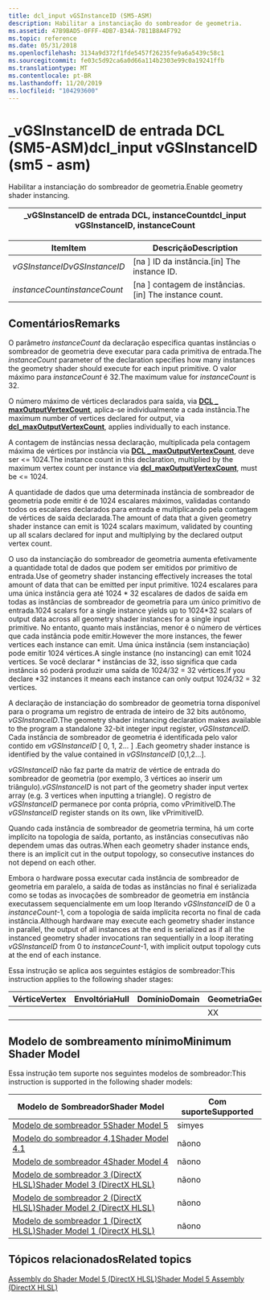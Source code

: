```yaml
---
title: dcl_input vGSInstanceID (SM5-ASM)
description: Habilitar a instanciação do sombreador de geometria.
ms.assetid: 47B9BAD5-0FFF-4DB7-B34A-7811B8A4F792
ms.topic: reference
ms.date: 05/31/2018
ms.openlocfilehash: 3134a9d372f1fde5457f26235fe9a6a5439c58c1
ms.sourcegitcommit: fe03c5d92ca6a0d66a114b2303e99c0a19241ffb
ms.translationtype: MT
ms.contentlocale: pt-BR
ms.lasthandoff: 11/20/2019
ms.locfileid: "104293600"
---
```

# <a name="dcl_input-vgsinstanceid-sm5---asm"></a><span data-ttu-id="57d72-103">\_vGSInstanceID de entrada DCL (SM5-ASM)</span><span class="sxs-lookup"><span data-stu-id="57d72-103">dcl\_input vGSInstanceID (sm5 - asm)</span></span>

<span data-ttu-id="57d72-104">Habilitar a instanciação do sombreador de geometria.</span><span class="sxs-lookup"><span data-stu-id="57d72-104">Enable geometry shader instancing.</span></span>



| <span data-ttu-id="57d72-105">\_vGSInstanceID de entrada DCL, instanceCount</span><span class="sxs-lookup"><span data-stu-id="57d72-105">dcl\_input vGSInstanceID, instanceCount</span></span> |
|-----------------------------------------|



 



| <span data-ttu-id="57d72-106">Item</span><span class="sxs-lookup"><span data-stu-id="57d72-106">Item</span></span>                                                                                                                       | <span data-ttu-id="57d72-107">Descrição</span><span class="sxs-lookup"><span data-stu-id="57d72-107">Description</span></span>                           |
|----------------------------------------------------------------------------------------------------------------------------|---------------------------------------|
| <span data-ttu-id="57d72-108"><span id="vGSInstanceID"></span><span id="vgsinstanceid"></span><span id="VGSINSTANCEID"></span>*vGSInstanceID*</span><span class="sxs-lookup"><span data-stu-id="57d72-108"><span id="vGSInstanceID"></span><span id="vgsinstanceid"></span><span id="VGSINSTANCEID"></span>*vGSInstanceID*</span></span><br/> | <span data-ttu-id="57d72-109">\[na \] ID da instância.</span><span class="sxs-lookup"><span data-stu-id="57d72-109">\[in\] The instance ID.</span></span><br/>    |
| <span data-ttu-id="57d72-110"><span id="instanceCount"></span><span id="instancecount"></span><span id="INSTANCECOUNT"></span>*instanceCount*</span><span class="sxs-lookup"><span data-stu-id="57d72-110"><span id="instanceCount"></span><span id="instancecount"></span><span id="INSTANCECOUNT"></span>*instanceCount*</span></span><br/> | <span data-ttu-id="57d72-111">\[na \] contagem de instâncias.</span><span class="sxs-lookup"><span data-stu-id="57d72-111">\[in\] The instance count.</span></span><br/> |



 

## <a name="remarks"></a><span data-ttu-id="57d72-112">Comentários</span><span class="sxs-lookup"><span data-stu-id="57d72-112">Remarks</span></span>

<span data-ttu-id="57d72-113">O parâmetro *instanceCount* da declaração especifica quantas instâncias o sombreador de geometria deve executar para cada primitiva de entrada.</span><span class="sxs-lookup"><span data-stu-id="57d72-113">The *instanceCount* parameter of the declaration specifies how many instances the geometry shader should execute for each input primitive.</span></span> <span data-ttu-id="57d72-114">O valor máximo para *instanceCount* é 32.</span><span class="sxs-lookup"><span data-stu-id="57d72-114">The maximum value for *instanceCount* is 32.</span></span>

<span data-ttu-id="57d72-115">O número máximo de vértices declarados para saída, via [**DCL \_ maxOutputVertexCount**](dcl-maxoutputvertexcount.md), aplica-se individualmente a cada instância.</span><span class="sxs-lookup"><span data-stu-id="57d72-115">The maximum number of vertices declared for output, via [**dcl\_maxOutputVertexCount**](dcl-maxoutputvertexcount.md), applies individually to each instance.</span></span>

<span data-ttu-id="57d72-116">A contagem de instâncias nessa declaração, multiplicada pela contagem máxima de vértices por instância via [**DCL \_ maxOutputVertexCount**](dcl-maxoutputvertexcount.md), deve ser <= 1024.</span><span class="sxs-lookup"><span data-stu-id="57d72-116">The instance count in this declaration, multiplied by the maximum vertex count per instance via [**dcl\_maxOutputVertexCount**](dcl-maxoutputvertexcount.md), must be <= 1024.</span></span>

<span data-ttu-id="57d72-117">A quantidade de dados que uma determinada instância de sombreador de geometria pode emitir é de 1024 escalares máximos, validadas contando todos os escalares declarados para entrada e multiplicando pela contagem de vértices de saída declarada.</span><span class="sxs-lookup"><span data-stu-id="57d72-117">The amount of data that a given geometry shader instance can emit is 1024 scalars maximum, validated by counting up all scalars declared for input and multiplying by the declared output vertex count.</span></span>

<span data-ttu-id="57d72-118">O uso da instanciação do sombreador de geometria aumenta efetivamente a quantidade total de dados que podem ser emitidos por primitivo de entrada.</span><span class="sxs-lookup"><span data-stu-id="57d72-118">Use of geometry shader instancing effectively increases the total amount of data that can be emitted per input primitive.</span></span> <span data-ttu-id="57d72-119">1024 escalares para uma única instância gera até 1024 \* 32 escalares de dados de saída em todas as instâncias de sombreador de geometria para um único primitivo de entrada.</span><span class="sxs-lookup"><span data-stu-id="57d72-119">1024 scalars for a single instance yields up to 1024\*32 scalars of output data across all geometry shader instances for a single input primitive.</span></span> <span data-ttu-id="57d72-120">No entanto, quanto mais instâncias, menor é o número de vértices que cada instância pode emitir.</span><span class="sxs-lookup"><span data-stu-id="57d72-120">However the more instances, the fewer vertices each instance can emit.</span></span> <span data-ttu-id="57d72-121">Uma única instância (sem instanciação) pode emitir 1024 vértices.</span><span class="sxs-lookup"><span data-stu-id="57d72-121">A single instance (no instancing) can emit 1024 vertices.</span></span> <span data-ttu-id="57d72-122">Se você declarar \* instâncias de 32, isso significa que cada instância só poderá produzir uma saída de 1024/32 = 32 vértices.</span><span class="sxs-lookup"><span data-stu-id="57d72-122">If you declare \*32 instances it means each instance can only output 1024/32 = 32 vertices.</span></span>

<span data-ttu-id="57d72-123">A declaração de instanciação do sombreador de geometria torna disponível para o programa um registro de entrada de inteiro de 32 bits autônomo, *vGSInstanceID*.</span><span class="sxs-lookup"><span data-stu-id="57d72-123">The geometry shader instancing declaration makes available to the program a standalone 32-bit integer input register, *vGSInstanceID*.</span></span> <span data-ttu-id="57d72-124">Cada instância de sombreador de geometria é identificada pelo valor contido em *vGSInstanceID* \[ 0, 1, 2... \] .</span><span class="sxs-lookup"><span data-stu-id="57d72-124">Each geometry shader instance is identified by the value contained in *vGSInstanceID* \[0,1,2...\].</span></span>

<span data-ttu-id="57d72-125">*vGSInstanceID* não faz parte da matriz de vértice de entrada do sombreador de geometria (por exemplo, 3 vértices ao inserir um triângulo).</span><span class="sxs-lookup"><span data-stu-id="57d72-125">*vGSInstanceID* is not part of the geometry shader input vertex array (e.g. 3 vertices when inputting a triangle).</span></span> <span data-ttu-id="57d72-126">O registro de *vGSInstanceID* permanece por conta própria, como vPrimitiveID.</span><span class="sxs-lookup"><span data-stu-id="57d72-126">The *vGSInstanceID* register stands on its own, like vPrimitiveID.</span></span>

<span data-ttu-id="57d72-127">Quando cada instância de sombreador de geometria termina, há um corte implícito na topologia de saída, portanto, as instâncias consecutivas não dependem umas das outras.</span><span class="sxs-lookup"><span data-stu-id="57d72-127">When each geometry shader instance ends, there is an implicit cut in the output topology, so consecutive instances do not depend on each other.</span></span>

<span data-ttu-id="57d72-128">Embora o hardware possa executar cada instância de sombreador de geometria em paralelo, a saída de todas as instâncias no final é serializada como se todas as invocações de sombreador de geometria em instância executassem sequencialmente em um loop Iterando *vGSInstanceID* de 0 a *instanceCount*-1, com a topologia de saída implícita recorta no final de cada instância.</span><span class="sxs-lookup"><span data-stu-id="57d72-128">Although hardware may execute each geometry shader instance in parallel, the output of all instances at the end is serialized as if all the instanced geometry shader invocations ran sequentially in a loop iterating *vGSInstanceID* from 0 to *instanceCount*-1, with implicit output topology cuts at the end of each instance.</span></span>

<span data-ttu-id="57d72-129">Essa instrução se aplica aos seguintes estágios de sombreador:</span><span class="sxs-lookup"><span data-stu-id="57d72-129">This instruction applies to the following shader stages:</span></span>



| <span data-ttu-id="57d72-130">Vértice</span><span class="sxs-lookup"><span data-stu-id="57d72-130">Vertex</span></span> | <span data-ttu-id="57d72-131">Envoltória</span><span class="sxs-lookup"><span data-stu-id="57d72-131">Hull</span></span> | <span data-ttu-id="57d72-132">Domínio</span><span class="sxs-lookup"><span data-stu-id="57d72-132">Domain</span></span> | <span data-ttu-id="57d72-133">Geometria</span><span class="sxs-lookup"><span data-stu-id="57d72-133">Geometry</span></span> | <span data-ttu-id="57d72-134">16x16</span><span class="sxs-lookup"><span data-stu-id="57d72-134">Pixel</span></span> | <span data-ttu-id="57d72-135">Computação</span><span class="sxs-lookup"><span data-stu-id="57d72-135">Compute</span></span> |
|--------|------|--------|----------|-------|---------|
|        |      |        | <span data-ttu-id="57d72-136">X</span><span class="sxs-lookup"><span data-stu-id="57d72-136">X</span></span>        |       |         |



 

## <a name="minimum-shader-model"></a><span data-ttu-id="57d72-137">Modelo de sombreamento mínimo</span><span class="sxs-lookup"><span data-stu-id="57d72-137">Minimum Shader Model</span></span>

<span data-ttu-id="57d72-138">Essa instrução tem suporte nos seguintes modelos de sombreador:</span><span class="sxs-lookup"><span data-stu-id="57d72-138">This instruction is supported in the following shader models:</span></span>



| <span data-ttu-id="57d72-139">Modelo de Sombreador</span><span class="sxs-lookup"><span data-stu-id="57d72-139">Shader Model</span></span>                                              | <span data-ttu-id="57d72-140">Com suporte</span><span class="sxs-lookup"><span data-stu-id="57d72-140">Supported</span></span> |
|-----------------------------------------------------------|-----------|
| [<span data-ttu-id="57d72-141">Modelo de sombreador 5</span><span class="sxs-lookup"><span data-stu-id="57d72-141">Shader Model 5</span></span>](d3d11-graphics-reference-sm5.md)        | <span data-ttu-id="57d72-142">sim</span><span class="sxs-lookup"><span data-stu-id="57d72-142">yes</span></span>       |
| [<span data-ttu-id="57d72-143">Modelo do sombreador 4,1</span><span class="sxs-lookup"><span data-stu-id="57d72-143">Shader Model 4.1</span></span>](dx-graphics-hlsl-sm4.md)              | <span data-ttu-id="57d72-144">não</span><span class="sxs-lookup"><span data-stu-id="57d72-144">no</span></span>        |
| [<span data-ttu-id="57d72-145">Modelo de sombreador 4</span><span class="sxs-lookup"><span data-stu-id="57d72-145">Shader Model 4</span></span>](dx-graphics-hlsl-sm4.md)                | <span data-ttu-id="57d72-146">não</span><span class="sxs-lookup"><span data-stu-id="57d72-146">no</span></span>        |
| [<span data-ttu-id="57d72-147">Modelo de sombreador 3 (DirectX HLSL)</span><span class="sxs-lookup"><span data-stu-id="57d72-147">Shader Model 3 (DirectX HLSL)</span></span>](dx-graphics-hlsl-sm3.md) | <span data-ttu-id="57d72-148">não</span><span class="sxs-lookup"><span data-stu-id="57d72-148">no</span></span>        |
| [<span data-ttu-id="57d72-149">Modelo de sombreador 2 (DirectX HLSL)</span><span class="sxs-lookup"><span data-stu-id="57d72-149">Shader Model 2 (DirectX HLSL)</span></span>](dx-graphics-hlsl-sm2.md) | <span data-ttu-id="57d72-150">não</span><span class="sxs-lookup"><span data-stu-id="57d72-150">no</span></span>        |
| [<span data-ttu-id="57d72-151">Modelo de sombreador 1 (DirectX HLSL)</span><span class="sxs-lookup"><span data-stu-id="57d72-151">Shader Model 1 (DirectX HLSL)</span></span>](dx-graphics-hlsl-sm1.md) | <span data-ttu-id="57d72-152">não</span><span class="sxs-lookup"><span data-stu-id="57d72-152">no</span></span>        |



 

## <a name="related-topics"></a><span data-ttu-id="57d72-153">Tópicos relacionados</span><span class="sxs-lookup"><span data-stu-id="57d72-153">Related topics</span></span>

<dl> <dt>

[<span data-ttu-id="57d72-154">Assembly do Shader Model 5 (DirectX HLSL)</span><span class="sxs-lookup"><span data-stu-id="57d72-154">Shader Model 5 Assembly (DirectX HLSL)</span></span>](shader-model-5-assembly--directx-hlsl-.md)
</dt> </dl>

 

 





